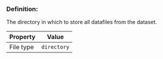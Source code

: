 ### Definition:

The directory in which to store all datafiles from the dataset.

| Property | Value |
|----------|--------|
| File type | `directory` |
